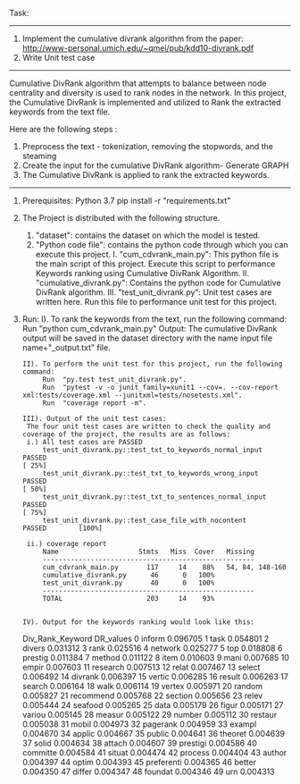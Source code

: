 Task:
_____________________________________________________________________________________________________________________________________________________________________________________________________________
1. Implement the cumulative divrank algorithm from the paper: http://www-personal.umich.edu/~qmei/pub/kdd10-divrank.pdf
2. Write Unit test case
_____________________________________________________________________________________________________________________________________________________________________________________________________________
Cumulative DivRank algorithm that attempts to balance between node centrality and diversity is used to rank nodes in the network.
In this project, the Cumulative DivRank is implemented and utilized to Rank the extracted keywords from the text file. 

Here are the following steps :
1. Preprocess the text - tokenization, removing the stopwords, and the steaming
2. Create the input for the cumulative DivRank algorithm- Generate GRAPH
3. The Cumulative DivRank is applied to rank the extracted keywords.
______________________________________________________________________________________________________________________________________________________________________________________________
1. Prerequisites:
    Python 3.7
    pip install -r "requirements.txt"

2. The Project is distributed with the following structure.
    1. "dataset":          contains the dataset on which the model is tested.
    2. "Python code file": contains the python code through which you can execute this project.
             I. "cum_cdvrank_main.py":   This python file is the main script of this project. Execute this script to performance Keywords ranking using Cumulative DivRank Algorithm.
            II. "cumulative_divrank.py": Contains the python code for Cumulative DivRank algorithm.
	   III. "test_unit_divrank.py":  Unit test cases are written here. Run this file to performance unit test for this project.   
3. Run: 
       I). To rank the keywords from the text, run the following command:
            Run "python cum_cdvrank_main.py"
            Output: The cumulative DivRank output will be saved in the dataset directory with the name input file name+"_output.txt" file.

       II). To perform the unit test for this project, run the following command:
			Run  "py.test test_unit_divrank.py".
			Run  "pytest -v -o junit_family=xunit1 --cov=. --cov-report xml:tests/coverage.xml --junitxml=tests/nosetests.xml".
			Run  "coverage report -m".

       III). Output of the unit test cases:
		The four unit test cases are written to check the quality and coverage of the project, the results are as follows:
		i.) All test cases are PASSED
			test_unit_divrank.py::test_txt_to_keywords_normal_input 	PASSED                                                                                                                                              [ 25%]
			test_unit_divrank.py::test_txt_to_keywords_wrong_input 		PASSED                                                                                                                                               [ 50%]
			test_unit_divrank.py::test_txt_to_sentences_normal_input 	PASSED                                                                                                                                             [ 75%]
			test_unit_divrank.py::test_case_file_with_nocontent 		PASSED        [100%]

		ii.) coverage report 
			Name                    Stmts   Miss  Cover   Missing
			-----------------------------------------------------
			cum_cdvrank_main.py       117     14    88%   54, 84, 148-160
			cumulative_divrank.py      46      0   100%
			test_unit_divrank.py       40      0   100%
			-----------------------------------------------------
			TOTAL                     203     14    93%


       IV). Output for the keywords ranking would look like this:
    Div_Rank_Keyword  DR_values
0             inform   0.096705
1               task   0.054801
2             divers   0.031312
3               rank   0.025516
4            network   0.025277
5                top   0.018808
6            prestig   0.011384
7             method   0.011122
8               item   0.010603
9               mani   0.007685
10             empir   0.007603
11          research   0.007513
12             relat   0.007467
13            select   0.006492
14           divrank   0.006397
15            vertic   0.006285
16            result   0.006263
17            search   0.006164
18              walk   0.006114
19            vertex   0.005971
20            random   0.005827
21         recommend   0.005768
22           section   0.005656
23             relev   0.005444
24           seafood   0.005265
25              data   0.005179
26             figur   0.005171
27            variou   0.005145
28            measur   0.005122
29            number   0.005112
30           restaur   0.005038
31             mobil   0.004973
32          pagerank   0.004959
33            exampl   0.004670
34            applic   0.004667
35            public   0.004641
36           theoret   0.004639
37             solid   0.004634
38            attach   0.004607
39          prestigi   0.004586
40          committe   0.004584
41            situat   0.004474
42           process   0.004404
43            author   0.004397
44             optim   0.004393
45        preferenti   0.004365
46            better   0.004350
47            differ   0.004347
48           foundat   0.004346
49               urn   0.004313
